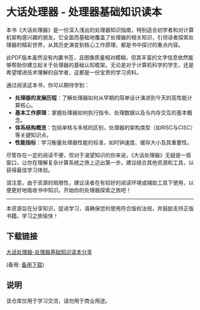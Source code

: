 # 大话处理器 - 处理器基础知识读本

本书《大话处理器》是一份深入浅出的处理器知识指南，特别适合初学者和对计算机架构感兴趣的朋友。它全面而基础地覆盖了处理器的相关知识，引领读者探索处理器的精彩世界，从其历史演变到核心工作原理，都是书中探讨的重点内容。

此PDF版本虽然没有内置书签，且图像质量相对模糊，但其丰富的文字信息依然能够帮助你建立起关于处理器的基础认知框架。无论是对于计算机科学的学生，还是希望增进技术理解的自学者，这都是一份宝贵的学习资料。

通过阅读这本书，你可以期待学到：
- **处理器的发展历程**：了解处理器如何从早期的简单设计演进到今天的高性能计算核心。
- **基本工作原理**：掌握处理器如何执行指令、处理数据以及与内存交互的基本概念。
- **体系结构概览**：包括单核与多核的区别，处理器的架构类型（如RISC与CISC）等关键知识点。
- **性能指标**：学习衡量处理器性能的标准，如时钟速度、缓存大小及其重要性。

尽管存在一定的阅读不便，但对于渴望知识的你来说，《大话处理器》无疑是一扇窗口，让你在理解复杂计算系统之旅上迈出第一步。建议结合其他资源和工具，以获得最佳学习体验。

请注意，由于资源的局限性，建议读者在有较好的阅读环境或辅助工具下使用，以便更好地吸收书中知识。开始你的处理器探索之旅吧！

---

本资源旨在分享知识，促进学习，请确保您的使用符合版权法规，并鼓励支持正版书籍。学习之旅愉快！

## 下载链接
[大话处理器-处理器基础知识读本分享](https://pan.quark.cn/s/7fd879c0d8fa) 

(备用: [备用下载](https://pan.baidu.com/s/1xMZxSIkSFbhwshThMc0miw?pwd=1234))

## 说明

该仓库仅用于学习交流，请勿用于商业用途。
